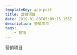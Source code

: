 ```yaml
---
templateKey: app-post
title: 营销项目
date: 2019-01-08T05:09:15.155Z
description: 营销项目
tags:
    - 营销
---
```


营销项目
